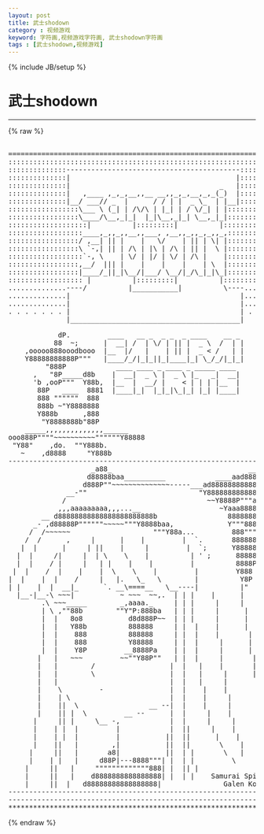 ```yaml
---
layout: post
title: 武士shodown
category : 视频游戏
keyword: 字符画,视频游戏字符画, 武士shodown字符画
tags : [武士shodown,视频游戏]
---
```

{% include JB/setup %}
# 武士shodown
---
{% raw %}
<pre>

=======================================================================
:::::::::::::::::::::::::::::::::::::::::::::::::::::::::::::::::::::::
::::::::::::::------------------------------------------:::::::::::::::
::::::::::::::|                                        |:::::::::::::::
::::::::::::::|                                    _   |:::::::::::::::
::::::::::::::|   ,____ ,_,_,__,,__ __,,_,_,__,_,_(_)  |:::::::::::::::
::::::::::::::|__/ ___// _  |      / / | |  _ \_  | |__|:::::::::::::::
:::::::::::::::::\___ \ (_| | /\/\ | |_| | / \/_| | |::::::::::::::::::
:::::::::::::::::\____/\__,_|_|  |_|\__,_|_| \__,_|_|::::::::::::::::::
:::::::::::::::::::|          |:::::::::|          |:::::::::::::::::::
::::::::::::::::::____,_,,_,,__,,___, ,__,,_,,_,_,,_,::::::::::::::::::
:::::::::::::::::/ ,__| || |    |   \/    | || | \| |::::::::::::::::::
:::::::::::::::::\ `-,| || | /\ | |\ | /\ | || |  \ |::::::::::::::::::
::::::::::::::::::`-, \    | \/ | |/ | \/ | /\ |    |::::::::::::::::::
:::::::::::::::::,__/  ||| |    |    |    |    | \  |::::::::::::::::::
:::::::::::::::::|____/_||_|\__/|___/ \__/|_/\_|_|\_|::::::::::::::::::
:::::::::::::::::: |          |:::::::::|          |:::::::::::::::::::
..............----/          |___________|          \----..............
..............|                                         |..............
..............|                                         |..............
. . . . . . . |                                         | . . . . . . .
              |_________________________________________|

            dP.         ____   __ _  _ _  _ ____    __ _
           88  ~;      |  __| /  | \/ | || |  _ \  /  | |
    ,ooooo888ooodbooo  |__  |/   |    | || |  _ &lt; /   | |
    Y88888888888P&quot;&quot;&quot;   |____/_/|_|_||_|____|_| \_/_/|_|_|
         &quot;888P            ____ ____ _ ____ _ _____ ____
      ,   &quot;8P_____d8b    |  __|  _ \ |  _ \ |_   _|  __|
      &#039;b ,ooP&quot;&quot;&quot;  Y88b,  |__  |  __/ |    &lt; | | | |__  |
       88P   ____  8881  |____|_|  |_|_|\_|_| |_| |____|
       888 &quot;&quot;&quot;&quot;&quot;&quot;  888     
       888b ~&quot;Y8888888        
       Y888b      ,888          
        &quot;Y8888888b&quot;88P            
    _____,,,,,,,,,,,,,,______       
ooo888P&quot;&quot;&quot;&quot;~~~~~~~~~~&quot;&quot;&quot;&quot;&quot;&quot;Y88888  
 &quot;Y88&quot;    ,do.  &quot;&quot;Y888b.            
   ~    ,d8888     &quot;Y888b
----------------------------------------------------------------------------
                    _a88_                                 ___,
                   d88888baa__________            ____aad88888b
                  d888P&quot;&quot;~~~~~~~~~~~~~~-----___ad88888888888888
              __-&quot;&quot;                           &quot;Y888888888888888b
             /                                  ~~Y8888P&quot;&quot;&quot;aaaa88a
            ,,,aaaaaaaaa,,,...__                   ~Yaaa8888888888
        __ d88888888888888888888888b                 8888888888888
      _- ,d88888P&quot;&quot;&quot;&quot;&quot;&quot;~~~~~&quot;&quot;&quot;Y8888baa,             Y&quot;&quot;&quot;88888888P
     /  /~~~~~~                    &quot;&quot;&quot;Y88a...         888&quot;&quot;&quot;&quot;888P
    /  /      ,     |      |    |         |  `.       8888888aP
   |  |      |     | ||    |     |         |  `;      Y888888P       _
  |  |     /|     |  | \    \    |          | &#039; ;      88888P       | |  
  |  |    / |     |   | |    |    |         |          8888P     ___| |___
 |  |    /  |    |    |  \    \    |         |         Y888     |___   ___|
|  |    |  |    /     |   |.   \_   \        |          Y8P         | |
| |    |  |  __|_      `. __\====__   \__----|          |&quot;          | |
  |__-|__-\ ~~~|           ~ ~~~  ~~,.  | | |    |      |          | /
        .\ ~~~_____        _,aaaa._     | | |     |     |          |/
        | \ ,&quot;&quot;88b        &quot;&quot;Y&quot;P:888ba   | | |     |      |       _________
        |  |   8o8           d8d888P~~  | | |     |      |      |_______  |
        |  |   Y88b          888888     | |  |    |      |              | |
        |  |    888          888888     | |  |    |       |             | |
        |  |    888          Y88888     | |  |     |      |      _______| |
        |  |    Y8P         __8888Pa    | |  |     |      |     |_______  |
       |   |   ~~~         ~~&quot;&quot;Y88P&quot;&quot;   | |  |     |       |       _   _&#039;-&#039;
       |   |        /                  |  |   |    |       |      | | | |
       |   |        \                  |  |   |     |      |      | | | |
       |   |                           |  |   |     |       |     | | | |
       |    \         -                |  |    |    |       |     | | | |
       |    | \                        |  |    |     |      |    / /  | |_-,
       |    ||  \                 __ --|  |    |     |       |  &lt;_/    \___/
       |    || |  \         __ --      |  |     |    |       |     _   _
      |     || |     \__ -,            |  |     |     |      |    | | | |
      |    | |  |         |            |  ||     |    |       |   | | | |
      |    | |  |         |           ||  ||      |    |      |   | | | |
      |    ||   |        ,|           ||  ||       \    |     |   | | | |
     |     ||   |       a8|           ||  | |       \   |      | / /  | |_-,
     |    | |   |     d88P|---8888&quot;&quot;&quot;| |  | |         \         &lt;_/    \___/
    |     ||   |     &quot;&quot;&quot;&quot;&quot;&quot;&quot;&quot;&quot;&quot;&quot;&quot;&quot;888| |  || |
    |     ||   |    d8888888888888888| |  | |    Samurai Spirits -- Nakoruru
    |     ||  |   d88888888888888888|               Galen Komatsu 94.6.20
----------------------------------------------------------------------------
----------------------------------------------------------------------------
**************************************************************************** </pre>
{% endraw %}
